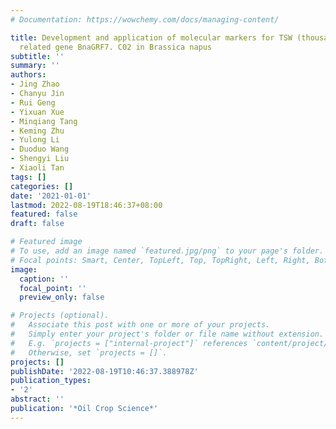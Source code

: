 ```yaml
---
# Documentation: https://wowchemy.com/docs/managing-content/

title: Development and application of molecular markers for TSW (thousand-seed weight)
  related gene BnaGRF7. C02 in Brassica napus
subtitle: ''
summary: ''
authors:
- Jing Zhao
- Chanyu Jin
- Rui Geng
- Yixuan Xue
- Minqiang Tang
- Keming Zhu
- Yulong Li
- Duoduo Wang
- Shengyi Liu
- Xiaoli Tan
tags: []
categories: []
date: '2021-01-01'
lastmod: 2022-08-19T18:46:37+08:00
featured: false
draft: false

# Featured image
# To use, add an image named `featured.jpg/png` to your page's folder.
# Focal points: Smart, Center, TopLeft, Top, TopRight, Left, Right, BottomLeft, Bottom, BottomRight.
image:
  caption: ''
  focal_point: ''
  preview_only: false

# Projects (optional).
#   Associate this post with one or more of your projects.
#   Simply enter your project's folder or file name without extension.
#   E.g. `projects = ["internal-project"]` references `content/project/deep-learning/index.md`.
#   Otherwise, set `projects = []`.
projects: []
publishDate: '2022-08-19T10:46:37.388978Z'
publication_types:
- '2'
abstract: ''
publication: '*Oil Crop Science*'
---
```

